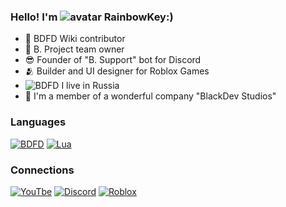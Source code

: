 ### Hello! I'm ![avatar](https://images.weserv.nl/?url=avatars.githubusercontent.com/u/113303649?v=4&h=20&w=20&fit=cover&mask=circle&maxage=7d) RainbowKey:)


- 🧰 BDFD Wiki contributor
- 🤖 B. Project team owner
- 😎 Founder of "B. Support" bot for Discord
- 🫂 Builder and UI designer for Roblox Games
- ![BDFD](https://images.weserv.nl/?url=https://upload.wikimedia.org/wikipedia/en/thumb/f/f3/Flag_of_Russia.svg/255px-Flag_of_Russia.svg.png?v=4&h=16&w=16&fit=cover&mask=circle&maxage=7d)  I live in Russia
- 🌇 I'm a member of a wonderful company "BlackDev Studios"

### Languages
[![BDFD](https://images.weserv.nl/?url=https://github.com/NilPointer-Software/bdfd-wiki/blob/dev/src/theme/favicon.png?raw=true?v=4&h=50&w=50&fit=cover&mask=circle&maxage=7d)](https://botdesignerdiscord.com)
[![Lua](https://images.weserv.nl/?url=https://www.lua.org/images/logo.gif?v=4&h=50&w=50&fit=cover&mask=circle&maxage=7d)](https://www.lua.org/home.html)

### Connections
[![YouTbe](https://images.weserv.nl/?url=https://freelogopng.com/images/all_img/1656501465youtube-png.png?h=50&w=50)](https://www.youtube.com/@blackdevstudios5949)
[![Discord](https://images.weserv.nl/?url=https://freelogopng.com/images/all_img/1691730813discord-icon-png.png?h=50&w=50)](https://discordapp.com/users/803569638084313098/)
[![Roblox](https://images.weserv.nl/?url=https://static.wikia.nocookie.net/logopedia/images/b/b1/Roblox_2022_icon.svg/revision/latest/scale-to-width-down/48?cb=20230412234806?h=50&w=50)](https://www.roblox.com/users/1148646159/profile)


